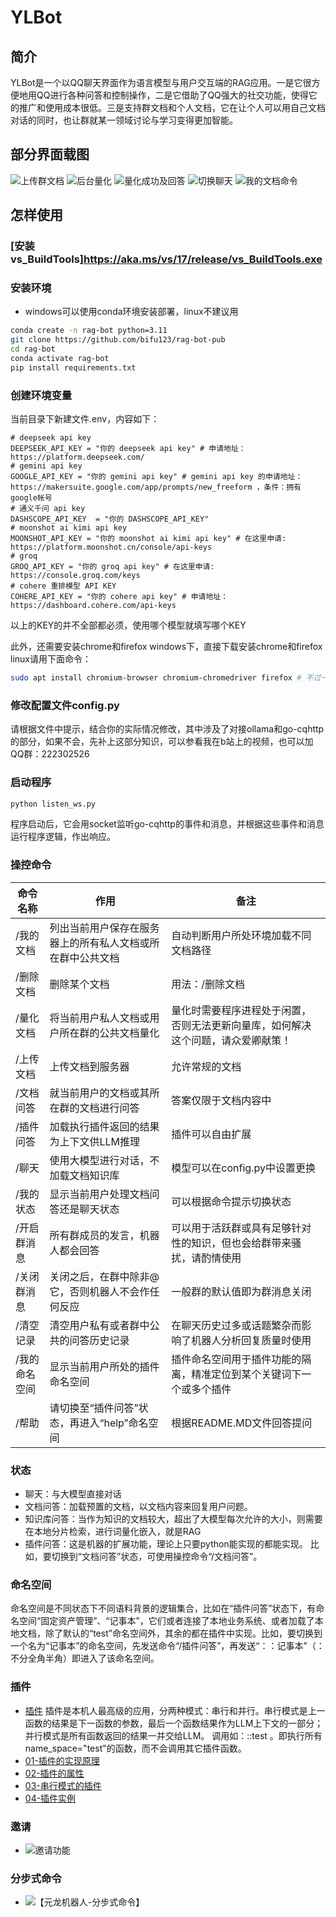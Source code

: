 # YLBot
## 简介
YLBot是一个以QQ聊天界面作为语言模型与用户交互端的RAG应用。一是它很方便地用QQ进行各种问答和控制操作，二是它借助了QQ强大的社交功能，使得它的推广和使用成本很低。三是支持群文档和个人文档，它在让个人可以用自己文档对话的同时，也让群就某一领域讨论与学习变得更加智能。
## 部分界面载图
![上传群文档](images/上传群文档.png)
![后台量化](images/后台量化.png)
![量化成功及回答](images/量化成功及回答.png)
![切换聊天](images/切换聊天.png)
![我的文档命令](images/我的文档命令.png)

## 怎样使用
### [安装vs_BuildTools]https://aka.ms/vs/17/release/vs_BuildTools.exe

### 安装环境
- windows可以使用conda环境安装部署，linux不建议用
```bash
conda create -n rag-bot python=3.11
git clone https://github.com/bifu123/rag-bot-pub
cd rag-bot
conda activate rag-bot
pip install requirements.txt
```

### 创建环境变量
当前目录下新建文件.env，内容如下：
```
# deepseek api key 
DEEPSEEK_API_KEY = "你的 deepseek api key" # 申请地址：https://platform.deepseek.com/
# gemini api key 
GOOGLE_API_KEY = "你的 gemini api key" # gemini api key 的申请地址：https://makersuite.google.com/app/prompts/new_freeform ，条件：拥有google帐号
# 通义千问 api key
DASHSCOPE_API_KEY  = "你的 DASHSCOPE_API_KEY"
# moonshot ai kimi api key
MOONSHOT_API_KEY = "你的 moonshot ai kimi api key" # 在这里申请: https://platform.moonshot.cn/console/api-keys
# groq
GROQ_API_KEY = "你的 groq api key" # 在这里申请: https://console.groq.com/keys
# cohere 重排模型 API KEY
COHERE_API_KEY = "你的 cohere api key" # 申请地址：https://dashboard.cohere.com/api-keys
```
以上的KEY的并不全部都必须，使用哪个模型就填写哪个KEY

此外，还需要安装chrome和firefox
windows下，直接下载安装chrome和firefox
linux请用下面命令：
```bash
sudo apt install chromium-browser chromium-chromedriver firefox # 不过一般LINUX都预装了firefox
```

### 修改配置文件config.py
请根据文件中提示，结合你的实际情况修改，其中涉及了对接ollama和go-cqhttp的部分，如果不会，先补上这部分知识，可以参看我在b站上的视频，也可以加QQ群：222302526 

### 启动程序
```bash
python listen_ws.py
```
程序启动后，它会用socket监听go-cqhttp的事件和消息，并根据这些事件和消息运行程序逻辑，作出响应。

### 操控命令
| 命令名称   | 作用                                       | 备注                                                 |
|------------|--------------------------------------------|------------------------------------------------------|
| /我的文档   | 列出当前用户保存在服务器上的所有私人文档或所在群中公共文档 | 自动判断用户所处环境加载不同文档路径               |
| /删除文档   | 删除某个文档                                 | 用法：/删除文档|要删除的文档完整路径                     |
| /量化文档   | 将当前用户私人文档或用户所在群的公共文档量化 | 量化时需要程序进程处于闲置，否则无法更新向量库，如何解决这个问题，请众爱卿献策！ |
| /上传文档   | 上传文档到服务器                             | 允许常规的文档                                       |
| /文档问答   | 就当前用户的文档或其所在群的文档进行问答     | 答案仅限于文档内容中                                 |
| /插件问答   | 加载执行插件返回的结果为上下文供LLM推理     | 插件可以自由扩展                                 |
| /聊天      | 使用大模型进行对话，不加载文档知识库        | 模型可以在config.py中设置更换                         |
| /我的状态   | 显示当前用户处理文档问答还是聊天状态         | 可以根据命令提示切换状态                             |
| /开启群消息 | 所有群成员的发言，机器人都会回答            | 可以用于活跃群或具有足够针对性的知识，但也会给群带来骚扰，请酌情使用 |
| /关闭群消息 | 关闭之后，在群中除非@它，否则机器人不会作任何反应 | 一般群的默认值即为群消息关闭                         |
| /清空记录 | 清空用户私有或者群中公共的问答历史记录 | 在聊天历史过多或话题繁杂而影响了机器人分析回复质量时使用                         |
| /我的命名空间 | 显示当前用户所处的插件命名空间 | 插件命名空间用于插件功能的隔离，精准定位到某个关键词下一个或多个插件                        |
| /帮助 | 请切换至“插件问答”状态，再进入“help”命名空间 | 根据README.MD文件回答提问                       |

### 状态
- 聊天：与大模型直接对话
- 文档问答：加载预置的文档，以文档内容来回复用户问题。
- 知识库问答：当作为知识的文档较大，超出了大模型每次允许的大小，则需要在本地分片检索，进行词量化嵌入，就是RAG
- 插件问答：这是机器的扩展功能，理论上只要python能实现的都能实现。
比如，要切换到“文档问答”状态，可使用操控命令“/文档问答”。

### 命名空间
命名空间是不同状态下不同语料背景的逻辑集合，比如在“插件问答”状态下，有命名空间“固定资产管理”、“记事本”，它们或者连接了本地业务系统、或者加载了本地文档，除了默认的“test”命名空间外，其余的都在插件中实现。比如，要切换到一个名为“记事本”的命名空间，先发送命令“/插件问答”，再发送“：：记事本”（：不分全角半角）即进入了该命名空间。

### 插件
 - [插件](plugin.md)
 插件是本机人最高级的应用，分两种模式：串行和并行。串行模式是上一函数的结果是下一函数的参数，最后一个函数结果作为LLM上下文的一部分；并行模式是所有函数返回的结果一并交给LLM。
 调用如：::test 。即执行所有name_space="test"的函数，而不会调用其它插件函数。
 - [01-插件的实现原理](https://www.bilibili.com/video/BV1YH4y1P75r/)
 - [02-插件的属性](https://www.bilibili.com/video/BV18m411C7XM/)
 - [03-串行模式的插件](https://www.bilibili.com/video/BV14x4y1B7vd/)
 - [04-插件实例](https://www.bilibili.com/video/BV1FC411n7Hp/)

 ### 邀请
 - ![邀请功能](https://www.bilibili.com/video/BV1Vw4m117SY/)

### 分步式命令
- ![【元龙机器人-分步式命令】](https://www.bilibili.com/video/BV1rx4y1B7Ez/?share_source=copy_web&vd_source=fea60feb13f21cb189693eed4a1f567e)
 
